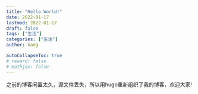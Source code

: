 ```yaml
---
title: "Hello World!"
date: 2022-01-17
lastmod: 2022-01-17
draft: false
tags: ["生活"]
categories: ["生活"]
author: kang

autoCollapseToc: true
# reward: false
# mathjax: false
---
```


之前的博客闲置太久，源文件丢失，所以用hugo重新组织了我的博客，欢迎大家!